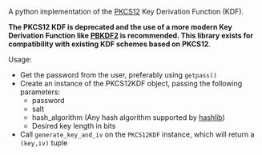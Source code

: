 A python implementation of the [PKCS12](https://tools.ietf.org/html/rfc7292#appendix-B) Key Derivation Function (KDF).

**The PKCS12 KDF is deprecated and the use of a more modern Key Derivation Function like [PBKDF2](https://tools.ietf.org/html/rfc2898#section-5.2) is recommended. This library exists for compatibility with existing KDF schemes based on PKCS12**.

Usage:

* Get the password from the user, preferably using `getpass()`
* Create an instance of the PKCS12KDF object, passing the following parameters:
    * password
    * salt
    * hash_algorithm (Any hash algorithm supported by [hashlib](https://docs.python.org/2/library/hashlib.html))
    * Desired key length in bits
* Call `generate_key_and_iv` on the `PKCS12KDF` instance, which will return a `(key,iv)` tuple
